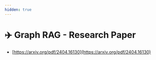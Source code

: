 ```yaml
---
hidden: true
---
```


# ✈️ Graph RAG - Research Paper

* [https://arxiv.org/pdf/2404.16130](https://arxiv.org/pdf/2404.16130)

